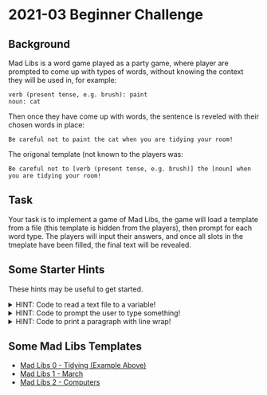 # 2021-03 Beginner Challenge

## Background

Mad Libs is a word game played as a party game, where player are prompted to come up with types of words, without knowing the context they will be used in, for example:

    verb (present tense, e.g. brush): paint
    noun: cat

Then once they have come up with words, the sentence is reveled with their chosen words in place:

    Be careful not to paint the cat when you are tidying your room!

The origonal template (not known to the players was:

    Be careful not to [verb (present tense, e.g. brush)] the [noun] when you are tidying your room!

## Task

Your task is to implement a game of Mad Libs, the game will load a template from a file (this template is hidden from the players), then prompt for each word type. The players will input their answers, and once all slots in the tmeplate have been filled, the final text will be revealed.

## Some Starter Hints

These hints may be useful to get started.

<details>
<summary>HINT: Code to read a text file to a variable!</summary>

    with open('madlib.txt', 'r') as file:
        text = file.read().replace('\n', '')

</details>

<details>
<summary>HINT: Code to prompt the user to type something!</summary>

    answer = input('Please input something here:')

</details>

<details>
<summary>HINT: Code to print a paragraph with line wrap!</summary>

    from textwrap import wrap

    for line in wrap(text, 80):
        print(line)

</details>

## Some Mad Libs Templates

- [Mad Libs 0 - Tidying (Example Above)](madlibs0.txt)
- [Mad Libs 1 - March](madlibs1.txt)
- [Mad Libs 2 - Computers](madlibs2.txt)
